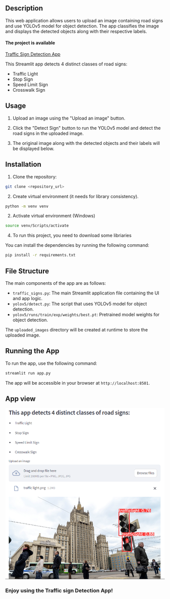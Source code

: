 ## Description

This web application allows users to upload an image containing road signs and use YOLOv5 model for object detection. The app classifies the image and displays the detected objects along with their respective labels.

#### The project is available
 [Traffic Sign Detection App](https://trafficsigns.streamlit.app/)


This Streamlit app detects 4 distinct classes of road signs:
- Traffic Light
- Stop Sign
- Speed Limit Sign
- Crosswalk Sign

## Usage

1. Upload an image using the "Upload an image" button.

2. Click the "Detect Sign" button to run the YOLOv5 model and detect the road signs in the uploaded image.

3. The original image along with the detected objects and their labels will be displayed below.


## Installation
1. Clone the repository:
```sh
git clone <repository_url>
```

2. Create virtual environment (it needs for library consistency). 
```sh
python -m venv venv
```
2. Activate virtual environment (Windows)
```sh
source venv/Scripts/activate 
```
4. To run this project, you need to download some libriaries

You can install the dependencies by running the following command:
```sh
pip install -r requirements.txt
```

## File Structure

The main components of the app are as follows:

- `traffic_signs.py`: The main Streamlit application file containing the UI and app logic.
- `yolov5/detect.py`: The script that uses YOLOv5 model for object detection.
- `yolov5/runs/train/exp/weights/best.pt`: Pretrained model weights for object detection.

The `uploaded_images` directory will be created at runtime to store the uploaded image.

## Running the App

To run the app, use the following command:
```sh
streamlit run app.py
```

The app will be accessible in your browser at `http://localhost:8501`.

## App view

![alt text](pictures/app.png)

### Enjoy using the Traffic sign Detection App!
